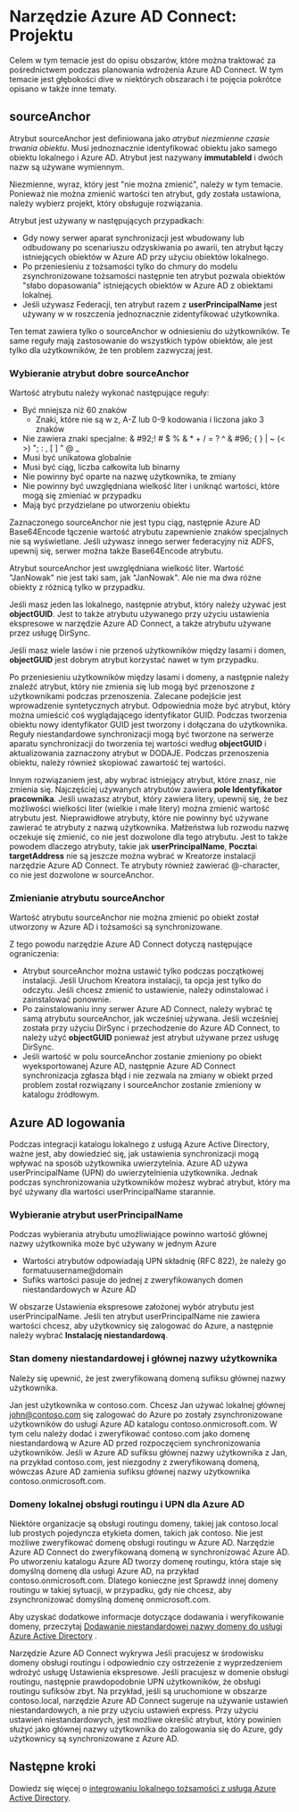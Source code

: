 <properties
   pageTitle="Narzędzie Azure AD Connect: Projektu | Microsoft Azure"
   description="W tym temacie opisano pewne obszary projektu implementacji"
   services="active-directory"
   documentationCenter=""
   authors="billmath"
   manager="femila"
   editor=""/>

<tags
   ms.service="active-directory"
   ms.custom = "azure-ad-connect"
   ms.devlang="na"
   ms.topic="article"
   ms.tgt_pltfrm="na"
   ms.workload="Identity"
   ms.date="09/13/2016"
   ms.author="billmath"/>

# <a name="azure-ad-connect-design-concepts"></a>Narzędzie Azure AD Connect: Projektu
Celem w tym temacie jest do opisu obszarów, które można traktować za pośrednictwem podczas planowania wdrożenia Azure AD Connect. W tym temacie jest głębokości dive w niektórych obszarach i te pojęcia pokrótce opisano w także inne tematy.

## <a name="sourceanchor"></a>sourceAnchor
Atrybut sourceAnchor jest definiowana jako *atrybut niezmienne czasie trwania obiektu*. Musi jednoznacznie identyfikować obiektu jako samego obiektu lokalnego i Azure AD. Atrybut jest nazywany **immutableId** i dwóch nazw są używane wymiennym.

Niezmienne, wyraz, który jest "nie można zmienić", należy w tym temacie. Ponieważ nie można zmienić wartości ten atrybut, gdy została ustawiona, należy wybierz projekt, który obsługuje rozwiązania.

Atrybut jest używany w następujących przypadkach:

- Gdy nowy serwer aparat synchronizacji jest wbudowany lub odbudowany po scenariuszu odzyskiwania po awarii, ten atrybut łączy istniejących obiektów w Azure AD przy użyciu obiektów lokalnego.
- Po przeniesieniu z tożsamości tylko do chmury do modelu zsynchronizowane tożsamości następnie ten atrybut pozwala obiektów "słabo dopasowania" istniejących obiektów w Azure AD z obiektami lokalnej.
- Jeśli używasz Federacji, ten atrybut razem z **userPrincipalName** jest używany w w roszczenia jednoznacznie zidentyfikować użytkownika.

Ten temat zawiera tylko o sourceAnchor w odniesieniu do użytkowników. Te same reguły mają zastosowanie do wszystkich typów obiektów, ale jest tylko dla użytkowników, że ten problem zazwyczaj jest.

### <a name="selecting-a-good-sourceanchor-attribute"></a>Wybieranie atrybut dobre sourceAnchor
Wartość atrybutu należy wykonać następujące reguły:

- Być mniejsza niż 60 znaków
    - Znaki, które nie są w z, A-Z lub 0-9 kodowania i liczona jako 3 znaków
- Nie zawiera znaki specjalne: & #92;! # $ % & * + / = ? ^ & #96; { } | ~ (< >) "; : , [ ] " @ _
- Musi być unikatowa globalnie
- Musi być ciąg, liczba całkowita lub binarny
- Nie powinny być oparte na nazwę użytkownika, te zmiany
- Nie powinny być uwzględniana wielkość liter i uniknąć wartości, które mogą się zmieniać w przypadku
- Mają być przydzielane po utworzeniu obiektu

Zaznaczonego sourceAnchor nie jest typu ciąg, następnie Azure AD Base64Encode łączenie wartość atrybutu zapewnienie znaków specjalnych nie są wyświetlane. Jeśli używasz innego serwer federacyjny niż ADFS, upewnij się, serwer można także Base64Encode atrybutu.

Atrybut sourceAnchor jest uwzględniana wielkość liter. Wartość "JanNowak" nie jest taki sam, jak "JanNowak". Ale nie ma dwa różne obiekty z różnicą tylko w przypadku.

Jeśli masz jeden las lokalnego, następnie atrybut, który należy używać jest **objectGUID**. Jest to także atrybutu używanego przy użyciu ustawienia ekspresowe w narzędzie Azure AD Connect, a także atrybutu używane przez usługę DirSync.

Jeśli masz wiele lasów i nie przenoś użytkowników między lasami i domen, **objectGUID** jest dobrym atrybut korzystać nawet w tym przypadku.

Po przeniesieniu użytkowników między lasami i domeny, a następnie należy znaleźć atrybut, który nie zmienia się lub mogą być przenoszone z użytkownikami podczas przenoszenia. Zalecane podejście jest wprowadzenie syntetycznych atrybut. Odpowiednia może być atrybut, który można umieścić coś wyglądającego identyfikator GUID. Podczas tworzenia obiektu nowy identyfikator GUID jest tworzony i dołączana do użytkownika. Reguły niestandardowe synchronizacji mogą być tworzone na serwerze aparatu synchronizacji do tworzenia tej wartości według **objectGUID** i aktualizowania zaznaczony atrybut w DODAJE. Podczas przenoszenia obiektu, należy również skopiować zawartość tej wartości.

Innym rozwiązaniem jest, aby wybrać istniejący atrybut, które znasz, nie zmienia się. Najczęściej używanych atrybutów zawiera **pole Identyfikator pracownika**. Jeśli uważasz atrybut, który zawiera litery, upewnij się, że bez możliwości wielkości liter (wielkie i małe litery) można zmienić wartość atrybutu jest. Nieprawidłowe atrybuty, które nie powinny być używane zawierać te atrybuty z nazwą użytkownika. Małżeństwa lub rozwodu nazwę oczekuje się zmienić, co nie jest dozwolone dla tego atrybutu. Jest to także powodem dlaczego atrybuty, takie jak **userPrincipalName**, **Poczta**i **targetAddress** nie są jeszcze można wybrać w Kreatorze instalacji narzędzie Azure AD Connect. Te atrybuty również zawierać @-character, co nie jest dozwolone w sourceAnchor.

### <a name="changing-the-sourceanchor-attribute"></a>Zmienianie atrybutu sourceAnchor
Wartość atrybutu sourceAnchor nie można zmienić po obiekt został utworzony w Azure AD i tożsamości są synchronizowane.

Z tego powodu narzędzie Azure AD Connect dotyczą następujące ograniczenia:

- Atrybut sourceAnchor można ustawić tylko podczas początkowej instalacji. Jeśli Uruchom Kreatora instalacji, ta opcja jest tylko do odczytu. Jeśli chcesz zmienić to ustawienie, należy odinstalować i zainstalować ponownie.
- Po zainstalowaniu inny serwer Azure AD Connect, należy wybrać tę samą atrybutu sourceAnchor, jak wcześniej używana. Jeśli wcześniej została przy użyciu DirSync i przechodzenie do Azure AD Connect, to należy użyć **objectGUID** ponieważ jest atrybut używane przez usługę DirSync.
- Jeśli wartość w polu sourceAnchor zostanie zmieniony po obiekt wyeksportowanej Azure AD, następnie Azure AD Connect synchronizacja zgłasza błąd i nie zezwala na zmiany w obiekt przed problem został rozwiązany i sourceAnchor zostanie zmieniony w katalogu źródłowym.

## <a name="azure-ad-sign-in"></a>Azure AD logowania
Podczas integracji katalogu lokalnego z usługą Azure Active Directory, ważne jest, aby dowiedzieć się, jak ustawienia synchronizacji mogą wpływać na sposób użytkownika uwierzytelnia. Azure AD używa userPrincipalName (UPN) do uwierzytelnienia użytkownika. Jednak podczas synchronizowania użytkowników możesz wybrać atrybut, który ma być używany dla wartości userPrincipalName starannie.

### <a name="choosing-the-attribute-for-userprincipalname"></a>Wybieranie atrybut userPrincipalName
Podczas wybierania atrybutu umożliwiające powinno wartość głównej nazwy użytkownika może być używany w jednym Azure

- Wartości atrybutów odpowiadają UPN składnię (RFC 822), że należy go formatuusername@domain
- Sufiks wartości pasuje do jednej z zweryfikowanych domen niestandardowych w Azure AD

W obszarze Ustawienia ekspresowe założonej wybór atrybutu jest userPrincipalName. Jeśli ten atrybut userPrincipalName nie zawiera wartości chcesz, aby użytkownicy się zalogować do Azure, a następnie należy wybrać **Instalację niestandardową**.

### <a name="custom-domain-state-and-upn"></a>Stan domeny niestandardowej i głównej nazwy użytkownika
Należy się upewnić, że jest zweryfikowaną domeną sufiksu głównej nazwy użytkownika.

Jan jest użytkownika w contoso.com. Chcesz Jan używać lokalnej głównej john@contoso.com się zalogować do Azure po zostały zsynchronizowane użytkowników do usługi Azure AD katalogu contoso.onmicrosoft.com. W tym celu należy dodać i zweryfikować contoso.com jako domenę niestandardową w Azure AD przed rozpoczęciem synchronizowania użytkowników. Jeśli w Azure AD sufiksu głównej nazwy użytkownika z Jan, na przykład contoso.com, jest niezgodny z zweryfikowaną domeną, wówczas Azure AD zamienia sufiksu głównej nazwy użytkownika contoso.onmicrosoft.com.

### <a name="non-routable-on-premises-domains-and-upn-for-azure-ad"></a>Domeny lokalnej obsługi routingu i UPN dla Azure AD
Niektóre organizacje są obsługi routingu domeny, takiej jak contoso.local lub prostych pojedyncza etykieta domen, takich jak contoso. Nie jest możliwe zweryfikować domenę obsługi routingu w Azure AD. Narzędzie Azure AD Connect do zweryfikowaną domeną w synchronizować Azure AD. Po utworzeniu katalogu Azure AD tworzy domenę routingu, która staje się domyślną domenę dla usługi Azure AD, na przykład contoso.onmicrosoft.com. Dlatego konieczne jest Sprawdź innej domeny routingu w takiej sytuacji, w przypadku, gdy nie chcesz, aby zsynchronizować domyślną domenę onmicrosoft.com.

Aby uzyskać dodatkowe informacje dotyczące dodawania i weryfikowanie domeny, przeczytaj [Dodawanie niestandardowej nazwy domeny do usługi Azure Active Directory](active-directory-add-domain.md) .

Narzędzie Azure AD Connect wykrywa Jeśli pracujesz w środowisku domeny obsługi routingu i odpowiednio czy ostrzeżenie z wyprzedzeniem wdrożyć usługę Ustawienia ekspresowe. Jeśli pracujesz w domenie obsługi routingu, następnie prawdopodobnie UPN użytkowników, że obsługi routingu sufiksów zbyt. Na przykład, jeśli są uruchomione w obszarze contoso.local, narzędzie Azure AD Connect sugeruje na używanie ustawień niestandardowych, a nie przy użyciu ustawień express. Przy użyciu ustawień niestandardowych, jest możliwe określić atrybut, który powinien służyć jako głównej nazwy użytkownika do zalogowania się do Azure, gdy użytkownicy są synchronizowane z Azure AD.

## <a name="next-steps"></a>Następne kroki
Dowiedz się więcej o [integrowaniu lokalnego tożsamości z usługą Azure Active Directory](active-directory-aadconnect.md).
